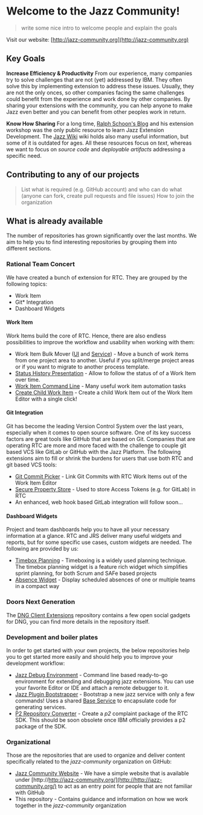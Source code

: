 # Welcome to the Jazz Community!

> write some nice intro to welcome people and explain the goals

Visit our website: [http://jazz-community.org](http://jazz-community.org)

## Key Goals
**Increase Efficiency & Productivity**
From our experience, many companies try to solve challenges that are not (yet) addressed by IBM. They often solve this by implementing extension to address these issues. Usually, they are not the only onces, so other companies facing the same challenges could benefit from the experience and work done by other companies. By sharing your extensions with the community, you can help anyone to make Jazz even better and you can benefit from other peoples work in return. 

**Know How Sharing**
For a long time, [Ralph Schoon's Blog](https://rsjazz.wordpress.com) and his extension workshop was the only public resource to learn Jazz Extension Development. The [Jazz Wiki](https://jazz.net/wiki) wiki holds also many useful information, but some of it is outdated for ages. All these resources focus on _text_, whereas we want to focus on *source code* and _deployable artifacts_ addressing a specific need.

## Contributing to any of our projects

> List what is required (e.g. GitHub account) and who can do what (anyone can fork, create pull requests and file issues)
> How to join the organization

## What is already available
The number of repositories has grown significantly over the last months. We aim to help you to find interesting repositories by grouping them into different sections.

### Rational Team Concert
We have created a bunch of extension for RTC. They are grouped by the following topics:
- Work Item 
- Git* Integration
- Dashboard Widgets

#### Work Item
Work Items build the core of RTC. Hence, there are also endless possibilities to improve the workflow and usability when working with them:
- Work Item Bulk Mover ([UI](https://github.com/jazz-community/rtc-workitem-bulk-mover-ui) and [Service](https://github.com/jazz-community/rtc-workitem-bulk-mover-service)) - Move a bunch of work items from one project area to another. Useful if you split/merge project areas or if you want to migrate to another process template. 
- [Status History Presentation](https://github.com/jazz-community/rtc-statushistory-presentation) - Allow to follow the status of of a Work Item over time.
- [Work Item Command Line](https://github.com/jazz-community/work-item-command-line) - Many useful work item automation tasks
- [Create Child Work Item](https://github.com/jazz-community/rtc-create-child-item-plugin) - Create a child Work Item out of the Work Item Editor with a single click!

#### Git Integration
Git has become the leading Version Control System over the last years, especially when it comes to open source software. One of its key success factors are great tools like GitHub that are based on Git. Companies that are operating RTC are more and more faced with the challenge to couple git based VCS like GitLab or GitHub with the Jazz Platform. 
The following extensions aim to fill or shrink the burdens for users that use both RTC and git based VCS tools:
- [Git Commit Picker](https://github.com/jazz-community/rtc-git-commit-picker) - Link Git Commits with RTC Work Items out of the Work Item Editor
- [Secure Property Store](https://github.com/jazz-community/rtc-secure-user-property-store) - Used to store Access Tokens (e.g. for GitLab) in RTC 
- An enhanced, web hook based GitLab integration will follow soon...

#### Dashboard Widgets
Project and team dashboards help you to have all your necessary information at a glance. RTC and JRS deliver many useful widgets and reports, but for some specific use cases, custom widgets are needed. The following are provided by us:
- [Timebox Planning](https://github.com/jazz-community/rtc-timeboxplanning) - Timeboxing is a widely used planning technique. The timebox planning widget is a feature rich widget which simplifies sprint planning, for both Scrum and SAFe based projects
- [Absence Widget](https://github.com/jazz-community/rtc-absence-widget) - Display scheduled absences of one or multiple teams in a compact way

### Doors Next Generation
The [DNG Client Extensions](https://github.com/jazz-community/dng-client-extensions) repository contains a few open social gadgets for DNG, you can find more details in the repository itself.

### Development and boiler plates
In order to get started with your own projects, the below repositories help you to get started more easily and should help you to improve your development workflow:
- [Jazz Debug Environment](https://github.com/jazz-community/jazz-debug-environment) - Command line based ready-to-go environment for extending and debugging jazz extensions. You can use your favorite Editor or IDE and attach a remote debugger to it.
- [Jazz Plugin Bootstrapper](https://github.com/jazz-community/jazz-plugin-maven-archetype) - Bootstrap a new jazz service with only a few commands! Uses a shared [Base Service](https://github.com/jazz-community/jazz-plugin-maven-archetype) to encapsulate code for generating services.
- [P2 Repository Converter](https://github.com/jazz-community/jazz-p2-repository-converter) - Create a _p2_ complaint package of the RTC SDK. This should be soon obsolete once IBM officially provides a p2 package of the SDK.

### Organizational 
Those are the repositories that are used to organize and deliver content specifically related to the _jazz-community_ organization on GitHub:
- [Jazz Community Website](https://github.com/jazz-community/jazz-community.github.io) - We have a simple website that is available under [http://http://jazz-community.org/](http://http://jazz-community.org/) to act as an entry point for people that are not familiar with GitHub
- This repository - Contains guidance and information on how we work together in the _jazz-community_ organization